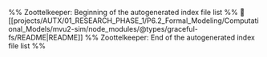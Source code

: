 %% Zoottelkeeper: Beginning of the autogenerated index file list  %%
📄 [[projects/AUTX/01_RESEARCH_PHASE_1/P6.2_Formal_Modeling/Computational_Models/mvu2-sim/node_modules/@types/graceful-fs/README|README]]
%% Zoottelkeeper: End of the autogenerated index file list  %%
